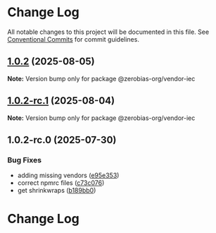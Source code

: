 # Change Log

All notable changes to this project will be documented in this file.
See [Conventional Commits](https://conventionalcommits.org) for commit guidelines.

## [1.0.2](https://github.com/zerobias-org/vendor/compare/@zerobias-org/vendor-iec@1.0.2-rc.1...@zerobias-org/vendor-iec@1.0.2) (2025-08-05)

**Note:** Version bump only for package @zerobias-org/vendor-iec





## [1.0.2-rc.1](https://github.com/zerobias-org/vendor/compare/@zerobias-org/vendor-iec@1.0.2-rc.0...@zerobias-org/vendor-iec@1.0.2-rc.1) (2025-08-04)

**Note:** Version bump only for package @zerobias-org/vendor-iec





## 1.0.2-rc.0 (2025-07-30)


### Bug Fixes

* adding missing vendors ([e95e353](https://github.com/zerobias-org/vendor/commit/e95e35309a1812973f4536f535eee460edc5414c))
* correct npmrc files ([c73c076](https://github.com/zerobias-org/vendor/commit/c73c0761e1e567cc0c2f0f8179725016d11caf8c))
* get shrinkwraps ([b189bb0](https://github.com/zerobias-org/vendor/commit/b189bb0cf53ad66427530ccc0eab7824527942d3))





# Change Log
